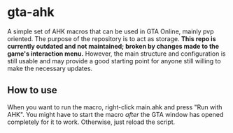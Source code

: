 # gta-ahk
A simple set of AHK macros that can be used in GTA Online, mainly pvp oriented. The purpose of the repository is to act as storage. **This repo is currently outdated and not maintained; broken by changes made to the game's interaction menu.** However, the main structure and configuration is still usable and may provide a good starting point for anyone still willing to make the necessary updates.
## How to use
When you want to run the macro, right-click main.ahk and press "Run with AHK". You might have to start the macro *after* the GTA window has opened completely for it to work. Otherwise, just reload the script.
